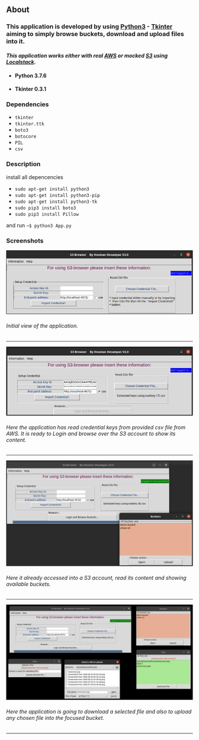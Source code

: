## About  

### This application is developed by using [Python3][0] - [Tkinter][1] aiming to simply browse buckets, download and upload files into it.
#### *This application works either with real [AWS][2] or mocked [S3][3] using [Localstack][4].*  

* #### Python 3.7.6
* #### Tkinter 0.3.1


### Dependencies
+ `tkinter`
+ `tkinter.ttk`
+ `boto3`
+ `botocore`
+ `PIL`
+ `csv`


### Description
install all depencencies 
  + `sudo apt-get install python3`
  + `sudo apt-get install python3-pip`
  + `sudo apt-get install python3-tk`
  + `sudo pip3 install boto3`
  + `sudo pip3 install Pillow`
  
and run `~$ python3 App.py`

### Screenshots


![Idle](https://github.com/hooman734/S3-Browser-Tkinter/blob/master/screenshots/idle.png)

###### Initial view of the application.
------------------------

![Ready to import credential](https://github.com/hooman734/S3-Browser-Tkinter/blob/master/screenshots/read_keys.png)

###### Here the application has read credential keys from provided csv file from AWS. It is ready to Login and browse over the S3 account to show its content.
------------------------


![Logged in](https://github.com/hooman734/S3-Browser-Tkinter/blob/master/screenshots/imported_logged_in.png)

###### Here it already accessed into a S3 account, read its content and showing available buckets.
------------------------


![All windows](https://github.com/hooman734/S3-Browser-Tkinter/blob/master/screenshots/all_windows.png)

###### Here the application is going to download a selected file and also to upload any chosen file into the focused bucket.
------------------------

[0]: https://www.python.org/download/releases/3.0/
[1]: https://docs.python.org/3/library/tkinter.html
[2]: https://aws.amazon.com/
[3]: https://en.wikipedia.org/wiki/S3
[4]: https://localstack.cloud/
